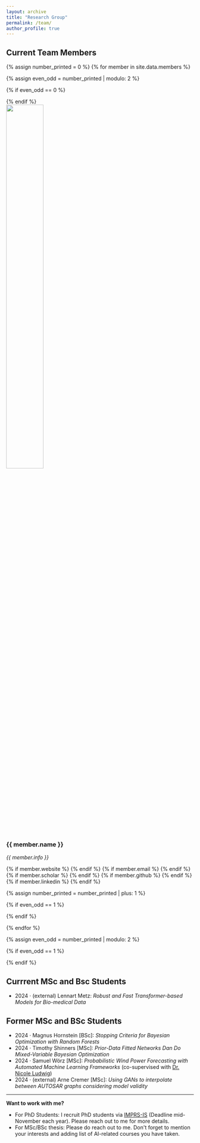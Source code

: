 ```yaml
---
layout: archive
title: "Research Group"
permalink: /team/
author_profile: true
---
```


## Current Team Members

<div>
{% assign number_printed = 0 %}
{% for member in site.data.members %}

{% assign even_odd = number_printed | modulo: 2 %}

{% if even_odd == 0 %}
<!-- Start a new row for every two members -->
<div class="row">
{% endif %}

<!-- Set each member to take up half of the row -->
<div class="col-sm-6">
<img src="{{ site.url }}{{ site.baseurl }}/images/profile_pictures/{{ member.avatar }}" width="50%" style="max-width:200px"/>
</div>

<div class="social-icons">
<h3>{{ member.name }}</h3>
<i>{{ member.info }}<br></i>

{% if member.website %}<a href="{{ member.website }}" target="_blank"><i class="fas fa-fw fa-home"></i></a> {% endif %}
{% if member.email %}<a href="mailto:{{ member.email }}" target="_blank"><i class="fas fa-fw fa-envelope"></i></a> {% endif %}
{% if member.scholar %} <a href="{{ member.scholar }}" target="_blank"><i class="fas fa-fw fa-graduation-cap"></i></a> {% endif %}
{% if member.github %} <a href="{{ member.github }}" target="_blank"><i class="fab fa-fw fa-github"></i></a> {% endif %}
{% if member.linkedin %} <a href="{{ member.linkedin }}" target="_blank"><i class="fab fa-fw fa-linkedin"></i></a> {% endif %}

</div>
<!-- </div> -->

{% assign number_printed = number_printed | plus: 1 %}

{% if even_odd == 1 %}
<!-- Close the row after two members -->
</div>
{% endif %}

{% endfor %}

{% assign even_odd = number_printed | modulo: 2 %}

{% if even_odd == 1 %}
<!-- Close any open row if there's an odd number of members -->
</div>
{% endif %}

</div>

## Currrent MSc and Bsc Students

 * 2024 · (external) Lennart Metz: *Robust and Fast Transformer-based Models for Bio-medical Data*

## Former MSc and BSc Students

 * 2024 · Magnus Hornstein [BSc]: *Stopping Criteria for Bayesian Optimization with Random Forests*
 * 2024 · Timothy Shinners [MSc]: *Prior-Data Fitted Networks Dan Do Mixed-Variable Bayesian Optimization*
 * 2024 · Samuel Wörz [MSc]: *Probabilistic Wind Power Forecasting with Automated Machine Learning Frameworks* (co-supervised with [Dr. Nicole Ludwig](https://www.mlsustainableenergy.com/de/))
 * 2024 · (external) Arne Cremer [MSc]: *Using GANs to interpolate between AUTOSAR graphs considering model validity*

--- 

**Want to work with me?**
  * For PhD Students: I recruit PhD students via [IMPRS-IS](https://imprs.is.mpg.de/) (Deadline mid-November each year). Please reach out to me for more details.
  * For MSc/BSc thesis: Please do reach out to me. Don't forget to mention your interests and adding list of AI-related courses you have taken.

